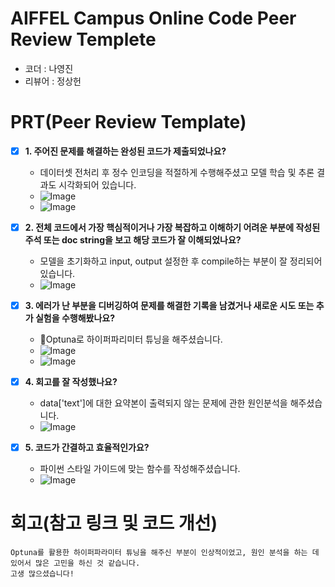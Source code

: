 # AIFFEL Campus Online Code Peer Review Templete
- 코더 : 나영진
- 리뷰어 : 정상헌


# PRT(Peer Review Template)
- [X]  **1. 주어진 문제를 해결하는 완성된 코드가 제출되었나요?**
    - 데이터셋 전처리 후 정수 인코딩을 적절하게 수행해주셨고 모델 학습 및 추론 결과도 시각화되어 있습니다.  
    - ![Image](https://github.com/user-attachments/assets/6e16e4f4-0747-4bb8-818f-9ed8ff7880c2)  
    - ![Image](https://github.com/user-attachments/assets/2551985d-b9dc-427c-8014-e22a26b0e5be)  
    
- [X]  **2. 전체 코드에서 가장 핵심적이거나 가장 복잡하고 이해하기 어려운 부분에 작성된 
주석 또는 doc string을 보고 해당 코드가 잘 이해되었나요?**
    - 모델을 초기화하고 input, output 설정한 후 compile하는 부분이 잘 정리되어 있습니다.  
    - ![Image](https://github.com/user-attachments/assets/9da8099f-0b08-4be5-8353-229cb914fee6)  
        
- [X]  **3. 에러가 난 부분을 디버깅하여 문제를 해결한 기록을 남겼거나
새로운 시도 또는 추가 실험을 수행해봤나요?**
    - Optuna로 하이퍼파리미터 튜닝을 해주셨습니다.  
    - ![Image](https://github.com/user-attachments/assets/1f37cde1-679a-412d-b49d-3779e1c76629)  
    - ![Image](https://github.com/user-attachments/assets/1ab47f79-5270-446b-b208-1bc4e74272e6)  
        
- [X]  **4. 회고를 잘 작성했나요?**
    - data['text']에 대한 요약본이 출력되지 않는 문제에 관한 원인분석을 해주셨습니다.  
    - ![Image](https://github.com/user-attachments/assets/1e78638d-4472-4a6a-b50b-6781fb6bbf74)
        
- [X]  **5. 코드가 간결하고 효율적인가요?**
    - 파이썬 스타일 가이드에 맞는 함수를 작성해주셨습니다.  
    - ![Image](https://github.com/user-attachments/assets/d6e570c5-d17f-4816-8cd7-159209777059)  

# 회고(참고 링크 및 코드 개선)
```
Optuna를 활용한 하이퍼파라미터 튜닝을 해주신 부분이 인상적이었고, 원인 분석을 하는 데 있어서 많은 고민을 하신 것 같습니다.
고생 많으셨습니다!
```

